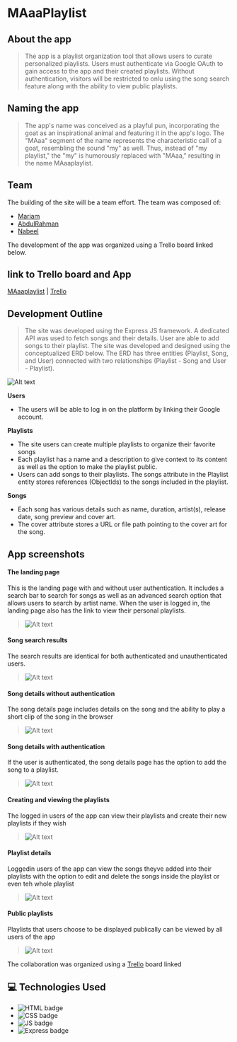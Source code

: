# MAaaPlaylist

## About the app
> The app is a playlist organization tool that allows users to curate personalized playlists. Users must authenticate via Google OAuth to gain access to the app and their created playlists. Without authentication, visitors will be restricted to onlu using the song search feature along with the ability to view public playlists.

## Naming the app
> The app's name was conceived as a playful pun, incorporating the goat as an inspirational animal and featuring it in the app's logo. The "MAaa" segment of the name represents the characteristic call of a goat, resembling the sound "my" as well. Thus, instead of "my playlist," the "my" is humorously replaced with "MAaa," resulting in the name MAaaplaylist.

## Team

The building of the site will be a team effort. The team was composed of:

- [Mariam](https://github.com/MariamBaloch)
- [AbdulRahman](https://github.com/aboodabdo347)
- [Nabeel](https://github.com/nabeelmaklai)

The development of the app was organized using a Trello board linked below. 

## link to Trello board and App

[MAaaplaylist](https://maaaplaylist.fly.dev/) | [Trello](https://trello.com/b/nfH5tSJv/playlist-app)

## Development Outline

> The site was developed using the Express JS framework. A dedicated API was used to fetch songs and their details. User are able to add songs to their playlist. The site was developed and designed using the conceptualized ERD below. The ERD has three entities (Playlist, Song, and User) connected with two relationships (Playlist - Song and User - Playlist).

![Alt text](images/updated-erd.png)

**Users**

- The users will be able to log in on the platform by linking their Google account.

**Playlists**

- The site users can create multiple playlists to organize their favorite songs
- Each playlist has a name and a description to give context to its content as well as the option to make the playlist public.
- Users can add songs to their playlists. The songs attribute in the Playlist entity stores references (ObjectIds) to the songs included in the playlist.

**Songs**

- Each song has various details such as name, duration, artist(s), release date, song preview and cover art.
- The cover attribute stores a URL or file path pointing to the cover art for the song.

## App screenshots

#### **The landing page**

This is the landing page with and without user authentication. It includes a search bar to search for songs as well as an advanced search option that allows users to search by artist name. When the user is logged in, the landing page also has the link to view their personal playlists. 

> ![Alt text](app-images/homepage.png)

#### Song search results 

The search results are identical for both authenticated and unauthenticated users.

> ![Alt text](app-images/Search-results.png)

#### Song details without authentication

The song details page includes details on the song and the ability to play a short clip of the song in the browser

> ![Alt text](app-images/song-details-not-loggedin.png)

#### Song details with authentication

If the user is authenticated, the song details page has the option to add the song to a playlist.

> ![Alt text](app-images/song-details-loggedin.png)

#### Creating and viewing the playlists

The logged in users of the app can view their playlists and create their new playlists if they wish

> ![Alt text](app-images/your-playlist-button.png)

#### Playlist details

Loggedin users of the app can view the songs theyve added into their playlists with the option to edit and delete the songs inside the playlist or even teh whole playlist

> ![Alt text](app-images/playlist-details.png)

#### Public playlists

Playlists that users choose to be displayed publically can be viewed by all users of the app

> ![Alt text](app-images/Public-playlists.png)





The collaboration was organized using a [Trello](https://trello.com/b/nfH5tSJv/playlist-app) board linked

## :computer: Technologies Used

- ![HTML badge](https://img.shields.io/badge/HTML5-E34F26?style=for-the-badge&logo=html5&logoColor=white)
- ![CSS badge](https://img.shields.io/badge/CSS3-1572B6?style=for-the-badge&logo=css3&logoColor=white)
- ![JS badge](https://img.shields.io/badge/JavaScript-323330?style=for-the-badge&logo=javascript&logoColor=F7DF1E)
- ![Express badge](https://img.shields.io/badge/JavaScript-323330?style=for-the-badge&logo=express&logoColor=F7DF1E)
